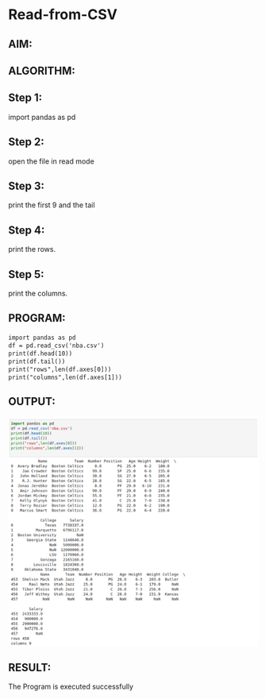 # Read-from-CSV

## AIM:

## ALGORITHM:
## Step 1: 
import pandas as pd
## Step 2: 
open the file in read mode
## Step 3: 
print the first 9 and the tail
## Step 4: 
print the rows.
## Step 5: 
print the columns.


## PROGRAM:
```
import pandas as pd
df = pd.read_csv('nba.csv')
print(df.head(10))
print(df.tail())
print("rows",len(df.axes[0]))
print("columns",len(df.axes[1]))
```
## OUTPUT:
![model](1.png)

## RESULT:
The Program is executed successfully
